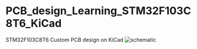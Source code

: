 # PCB_design_Learning_STM32F103C8T6_KiCad
STM32F103C8T6 Custom PCB design on KiCad
![schematic](https://user-images.githubusercontent.com/75937169/209564055-40fc9cdb-40af-4b6c-a81c-74fd495a652f.jpg)
